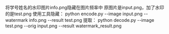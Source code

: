 将学号姓名的水印图片info.png隐藏在图片频率中
原图片是input.png，加了水印的是test.png
使用工具隐藏：
python encode.py --image input.png --watermark info.png --result test.png
提取：
python decode.py --image test.png --orig input.png --result watermark_result.png


